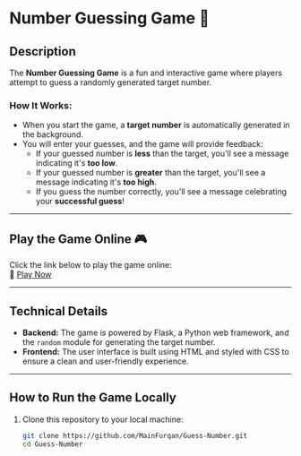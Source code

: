 # Number Guessing Game 🎯

## Description
The **Number Guessing Game** is a fun and interactive game where players attempt to guess a randomly generated target number. 

### How It Works:
- When you start the game, a **target number** is automatically generated in the background.
- You will enter your guesses, and the game will provide feedback:
  - If your guessed number is **less** than the target, you'll see a message indicating it's **too low**.
  - If your guessed number is **greater** than the target, you'll see a message indicating it's **too high**.
  - If you guess the number correctly, you'll see a message celebrating your **successful guess**!

---

## Play the Game Online 🎮  
Click the link below to play the game online:  
🔗 [Play Now](https://muhammadfurqanarshad.pythonanywhere.com/)

---

## Technical Details
- **Backend:** The game is powered by Flask, a Python web framework, and the `random` module for generating the target number.
- **Frontend:** The user interface is built using HTML and styled with CSS to ensure a clean and user-friendly experience.

---

## How to Run the Game Locally
1. Clone this repository to your local machine:
   ```bash
   git clone https://github.com/MainFurqan/Guess-Number.git
   cd Guess-Number
